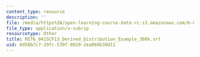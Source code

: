 ```yaml
---
content_type: resource
description: ''
file: /media/https%3A/open-learning-course-data-rc.s3.amazonaws.com/6-041sc-probabilistic-systems-analysis-and-applied-probability-fall-2013/8d58b7c729fc539f80202ea060b30d11_MIT6_041SCF13_Derived_Distribution_Example_300k.vtt
file_type: application/x-subrip
resourcetype: Other
title: MIT6_041SCF13_Derived_Distribution_Example_300k.srt
uid: 8d58b7c7-29fc-539f-8020-2ea060b30d11
---
```

